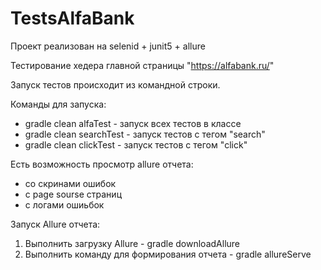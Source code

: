 # TestsAlfaBank
Проект реализован на selenid + junit5 + allure

Тестирование хедера главной страницы "https://alfabank.ru/"

Запуск тестов происходит из командной строки.

Команды для запуска:
* gradle clean alfaTest - запуск всех тестов в классе
* gradle clean searchTest - запуск тестов с тегом "search"
* gradle clean clickTest - запуск тестов с тегом "click"


Есть возможность просмотр allure отчета:
 - со скринами ошибок
 - с page sourse страниц
 - с логами ошиьбок
 
 Запуск Allure отчета:
1) Выполнить загрузку Allure - gradle downloadAllure
2) Выполнить команду для формирования отчета - gradle allureServe 

